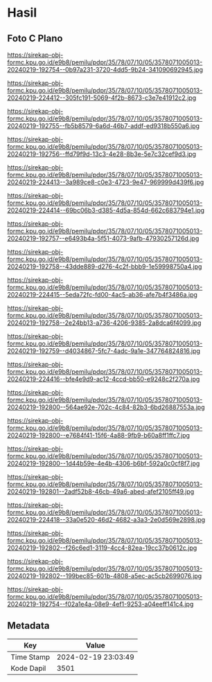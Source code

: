 # Hasil

## Foto C Plano

https://sirekap-obj-formc.kpu.go.id/e9b8/pemilu/pdpr/35/78/07/10/05/3578071005013-20240219-192754--0b97a231-3720-4dd5-9b24-341090692945.jpg

https://sirekap-obj-formc.kpu.go.id/e9b8/pemilu/pdpr/35/78/07/10/05/3578071005013-20240219-224412--305fc191-5069-4f2b-8673-c3e7e41912c2.jpg

https://sirekap-obj-formc.kpu.go.id/e9b8/pemilu/pdpr/35/78/07/10/05/3578071005013-20240219-192755--fb5b8579-6a6d-46b7-addf-ed9318b550a6.jpg

https://sirekap-obj-formc.kpu.go.id/e9b8/pemilu/pdpr/35/78/07/10/05/3578071005013-20240219-192756--ffd79f9d-13c3-4e28-8b3e-5e7c32cef9d3.jpg

https://sirekap-obj-formc.kpu.go.id/e9b8/pemilu/pdpr/35/78/07/10/05/3578071005013-20240219-224413--3a989ce8-c0e3-4723-9e47-969999d439f6.jpg

https://sirekap-obj-formc.kpu.go.id/e9b8/pemilu/pdpr/35/78/07/10/05/3578071005013-20240219-224414--69bc06b3-d385-4d5a-854d-662c683794e1.jpg

https://sirekap-obj-formc.kpu.go.id/e9b8/pemilu/pdpr/35/78/07/10/05/3578071005013-20240219-192757--e6493b4a-5f51-4073-9afb-47930257126d.jpg

https://sirekap-obj-formc.kpu.go.id/e9b8/pemilu/pdpr/35/78/07/10/05/3578071005013-20240219-192758--43dde889-d276-4c2f-bbb9-1e59998750a4.jpg

https://sirekap-obj-formc.kpu.go.id/e9b8/pemilu/pdpr/35/78/07/10/05/3578071005013-20240219-224415--5eda72fc-fd00-4ac5-ab36-afe7b4f3486a.jpg

https://sirekap-obj-formc.kpu.go.id/e9b8/pemilu/pdpr/35/78/07/10/05/3578071005013-20240219-192758--2e24bb13-a736-4206-9385-2a8dca6f4099.jpg

https://sirekap-obj-formc.kpu.go.id/e9b8/pemilu/pdpr/35/78/07/10/05/3578071005013-20240219-192759--d4034867-5fc7-4adc-9a1e-347764824816.jpg

https://sirekap-obj-formc.kpu.go.id/e9b8/pemilu/pdpr/35/78/07/10/05/3578071005013-20240219-224416--bfe4e9d9-ac12-4ccd-bb50-e9248c2f270a.jpg

https://sirekap-obj-formc.kpu.go.id/e9b8/pemilu/pdpr/35/78/07/10/05/3578071005013-20240219-192800--564ae92e-702c-4c84-82b3-6bd26887553a.jpg

https://sirekap-obj-formc.kpu.go.id/e9b8/pemilu/pdpr/35/78/07/10/05/3578071005013-20240219-192800--e7684f41-15f6-4a88-9fb9-b60a8ff1ffc7.jpg

https://sirekap-obj-formc.kpu.go.id/e9b8/pemilu/pdpr/35/78/07/10/05/3578071005013-20240219-192800--1d44b59e-4e4b-4306-b6bf-592a0c0cf8f7.jpg

https://sirekap-obj-formc.kpu.go.id/e9b8/pemilu/pdpr/35/78/07/10/05/3578071005013-20240219-192801--2adf52b8-46cb-49a6-abed-afef2105ff49.jpg

https://sirekap-obj-formc.kpu.go.id/e9b8/pemilu/pdpr/35/78/07/10/05/3578071005013-20240219-224418--33a0e520-46d2-4682-a3a3-2e0d569e2898.jpg

https://sirekap-obj-formc.kpu.go.id/e9b8/pemilu/pdpr/35/78/07/10/05/3578071005013-20240219-192802--f26c6ed1-3119-4cc4-82ea-19cc37b0612c.jpg

https://sirekap-obj-formc.kpu.go.id/e9b8/pemilu/pdpr/35/78/07/10/05/3578071005013-20240219-192802--199bec85-601b-4808-a5ec-ac5cb2699076.jpg

https://sirekap-obj-formc.kpu.go.id/e9b8/pemilu/pdpr/35/78/07/10/05/3578071005013-20240219-192754--f02a1e4a-08e9-4ef1-9253-a04eeff141c4.jpg


## Metadata

| Key        | Value               |
| ---------- | ------------------- |
| Time Stamp | 2024-02-19 23:03:49 |
| Kode Dapil | 3501                |



